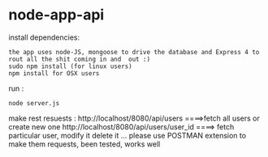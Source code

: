 node-app-api
============

install dependencies:


	the app uses node-JS, mongoose to drive the database and Express 4 to rout all the shit coming in and  out :)
	sudo npm install (for linux users)
	npm install for OSX users

run :

	node server.js 

make rest resuests :
	http://localhost/8080/api/users ====>fetch all users or create new one 
	http://localhost/8080/api/users/user_id ====> fetch particular user, modify it delete it ...
	please use POSTMAN extension to make them requests, been tested, works well
	
